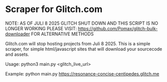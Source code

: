 # Scraper for Glitch.com

NOTE: AS OF JULI 8 2025 GLITCH SHUT DOWN AND THIS SCRIPT IS NO LONGER WORKING
PLEASE VISIT: https://github.com/Pomax/glitch-bulk-downloader FOR ALTERNATIVE METHODS


Glitch.com will stop hosting projects from Juli 8 2025. This is a simple scraper, for simple html/javascript sites that will download your sourcecode and assets.


Usage: python3 main.py <glitch_live_url>

Example: python main.py https://resonance-concise-centipedes.glitch.me
